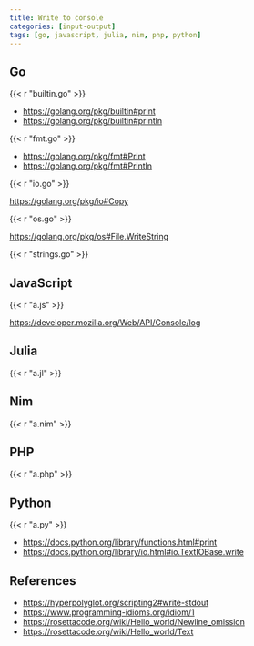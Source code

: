 ```yaml
---
title: Write to console
categories: [input-output]
tags: [go, javascript, julia, nim, php, python]
---
```


## Go

{{< r "builtin.go" >}}

- <https://golang.org/pkg/builtin#print>
- <https://golang.org/pkg/builtin#println>

{{< r "fmt.go" >}}

- <https://golang.org/pkg/fmt#Print>
- <https://golang.org/pkg/fmt#Println>

{{< r "io.go" >}}

<https://golang.org/pkg/io#Copy>

{{< r "os.go" >}}

<https://golang.org/pkg/os#File.WriteString>

{{< r "strings.go" >}}

## JavaScript

{{< r "a.js" >}}

<https://developer.mozilla.org/Web/API/Console/log>

## Julia

{{< r "a.jl" >}}

## Nim

{{< r "a.nim" >}}

## PHP

{{< r "a.php" >}}

## Python

{{< r "a.py" >}}

- <https://docs.python.org/library/functions.html#print>
- <https://docs.python.org/library/io.html#io.TextIOBase.write>

## References

- <https://hyperpolyglot.org/scripting2#write-stdout>
- <https://www.programming-idioms.org/idiom/1>
- <https://rosettacode.org/wiki/Hello_world/Newline_omission>
- <https://rosettacode.org/wiki/Hello_world/Text>
